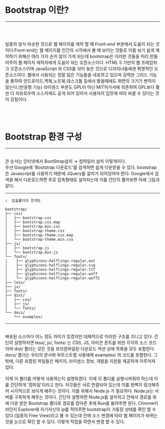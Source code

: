 # Bootstrap 이란?
---
</br>
</br>

일종의 양식 비슷한 것으로  웹 페이지를 제작 할 때 Front-end 부분에서 도움이 되는 것이다.Front-end는 웹 페이지를 인간의 시각에서 볼 때 보이는 것들로 이를 보기 쉽게 제작하기 위해선 여러 가지 손이 많이 가게 되는데 bootstrap은 이러한 것들을 미리 만들어주어 웹 페이지 제작자에게 도움이 되는 오픈소스이다. HTML 5 기반의 웹 프레임워크 오픈소스이며 JavaScript 와 CSS를 섞어 놓은 것으로 디자이너들에겐 혁명적인 오픈소스이다. 웹에서 사용되는 정말 많은 기능들을 내포하고 있으며 강력한 그리드 기능을 통하여 안드로이드,맥북,노트북,데스크톱 등에서 봤을때에도 화면의 크기가 변하지 않는다.(반응형 기능) 라이센스 부분도 GPL이 아닌 MIT허가서에 의존하여 GPL보다 훨씬 더 자유로우며 소스자체도 공개 되어 있어서 사용자의 입맛에 따라 바꿀 수 있다는 것이 강점이다.
</br></br></br></br>
# Bootstrap 환경 구성
---
</br>
큰 순서는 인터넷에서 BootStrap설치 → 컴파일러 설치 이렇게이다.</br>
우선 Google에 'Bootstrap 다운로드'를 검색하면 쉽게 다운받을 수 있다. bootstrap은  Javascript를 사용하기 때문에 JQuery를 설치가 되어있어야 한다. Google에서 검색을 해서 다운로드하면 주로 압축형태로 설치되는데 이를 간단히 풀어보면 아래 그림과 같다.</br>

----
    ↓  압출폴더의 전개도

    bootstrap/
    ├── css/
    │   ├── bootstrap.css
    │   ├── bootstrap.css.map
    │   ├── bootstrap.min.css
    │   ├── bootstrap-theme.css
    │   ├── bootstrap-theme.css.map
    │   └── bootstrap-theme.min.css
    ├── js/
    │   ├── bootstrap.js
    │   └── bootstrap.min.js
    └── fonts/
    │    ├── glyphicons-halflings-regular.eot 
    │    ├── glyphicons-halflings-regular.svg 
    │    ├── glyphicons-halflings-regular.ttf
    │    ├── glyphicons-halflings-regular.woff
    │    └── glyphicons-halflings-regular.woff2
    ├── less/
    ├── js/
    ├── fonts/
    ├── dist/
    │   ├── css/
    │   ├── js/
    │   └── fonts/
    └── docs/
        └── examples/
---
</br>배포된 소스마다 어느 정도 차이가 있겠지만 대체적으로 이러한 구조를 지니고 있다. 간단히 설명하자면 less/, js/, fonts/ 는 CSS, JS, 아이콘 폰트를 위한 각각의 소스 코드 이며 dist/ 폴더는 모든 것을 프리컴파일된 다운로드 섹션 상에 목록을 모두 포함한다. docs/ 폴더는 우리의 문서와 부트스트랩 사용예제 examples/ 의 코드를 포함한다. 그밖에, 다른 포함된 파일들은 패키지, 라이센스 정보, 개발을 지원을 제공하게 이루어져 있다. </br></br>이제 이 폴더를 어떻게 사용하는지 설명하겠다. 이제 이 폴더를 실행시켜줘야 하는데 이를 간단하게 '컴파일'이라고 한다. 저것들은 서로 연결되어 있는데 이를 완벽히 링크해주어 시각적으로 보이게 해주는 것이다. 이를 위해서 Node.js 가 필요하다. Node.js는  서버를 구축하게 해주는 것이다. 간단히 설명하면  Node.js를 설치하고 안에서 경로를 위에 다운 받은 Bootstrap 폴더로 경로를 잡아준 후에 Run을 돌려주면 된다. Chrome이라던지 Explorer에 자기자신의 ip를 적어주면 bootstrap이 가동된 상태를 확인 할 수 있다.(일종의 Free View)라고 볼 수 있는데 안에 소스 변경에 따라 웹 페이지가 바뀌는 것을 눈으로 확인 할 수 있다. 이렇게 작업을 하면서 변경 할 수 있다.